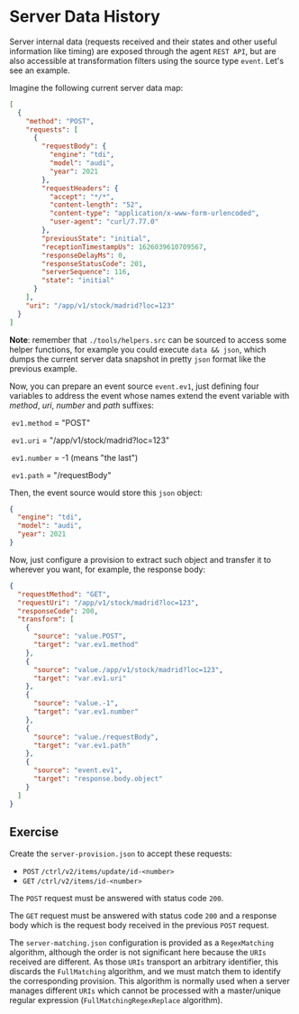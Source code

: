 # Server Data History

Server internal data (requests received and their states and other useful information like timing) are exposed through the agent `REST API`, but are also accessible at transformation filters using the source type `event`. Let's see an example.

Imagine the following current server data map:

```json
[
  {
    "method": "POST",
    "requests": [
      {
        "requestBody": {
          "engine": "tdi",
          "model": "audi",
          "year": 2021
        },
        "requestHeaders": {
          "accept": "*/*",
          "content-length": "52",
          "content-type": "application/x-www-form-urlencoded",
          "user-agent": "curl/7.77.0"
        },
        "previousState": "initial",
        "receptionTimestampUs": 1626039610709567,
        "responseDelayMs": 0,
        "responseStatusCode": 201,
        "serverSequence": 116,
        "state": "initial"
      }
    ],
    "uri": "/app/v1/stock/madrid?loc=123"
  }
]
```

**Note**: remember that `./tools/helpers.src` can be sourced to access some helper functions, for example you could execute `data && json`, which dumps the current server data snapshot in pretty `json` format like the previous example.

Now, you can prepare an event source `event.ev1`, just defining four variables to address the event whose names extend the event variable with *method*, *uri*, *number* and *path* suffixes:

​	`ev1.method` = "POST"

​	`ev1.uri` = "/app/v1/stock/madrid?loc=123"

​	`ev1.number` = -1 (means "the last")

​	`ev1.path` = "/requestBody"

Then, the event source would store this `json` object:

```json
{
  "engine": "tdi",
  "model": "audi",
  "year": 2021
}
```

Now, just configure a provision to extract such object and transfer it to wherever you want, for example, the response body:

```json
{
  "requestMethod": "GET",
  "requestUri": "/app/v1/stock/madrid?loc=123",
  "responseCode": 200,
  "transform": [
    {
      "source": "value.POST",
      "target": "var.ev1.method"
    },
    {
      "source": "value./app/v1/stock/madrid?loc=123",
      "target": "var.ev1.uri"
    },
    {
      "source": "value.-1",
      "target": "var.ev1.number"
    },
    {
      "source": "value./requestBody",
      "target": "var.ev1.path"
    },
    {
      "source": "event.ev1",
      "target": "response.body.object"
    }
  ]
}
```

## Exercise

Create the `server-provision.json` to accept these requests:

* `POST` `/ctrl/v2/items/update/id-<number>`
* `GET` `/ctrl/v2/items/id-<number>`

The `POST` request must be answered with status code `200`.

The `GET` request must be answered with status code `200` and a response body which is the request body received in the previous `POST` request.

The `server-matching.json` configuration is provided as a `RegexMatching` algorithm, although the order is not significant here because the `URIs` received are different. As those `URIs` transport an arbitrary identifier, this discards the `FullMatching` algorithm, and we must match them to identify the corresponding provision. This algorithm is normally used when a server manages different `URIs` which cannot be processed with a master/unique regular expression (`FullMatchingRegexReplace` algorithm).
